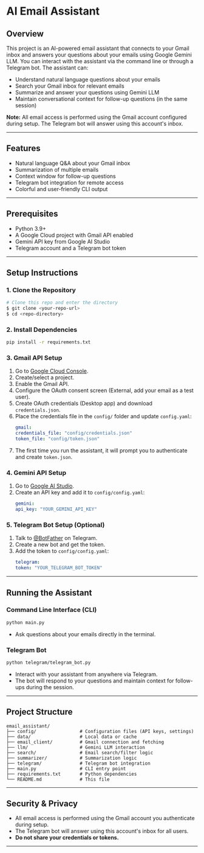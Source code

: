 # AI Email Assistant

## Overview

This project is an AI-powered email assistant that connects to your Gmail inbox and answers your questions about your emails using Google Gemini LLM. You can interact with the assistant via the command line or through a Telegram bot. The assistant can:

- Understand natural language questions about your emails
- Search your Gmail inbox for relevant emails
- Summarize and answer your questions using Gemini LLM
- Maintain conversational context for follow-up questions (in the same session)

**Note:** All email access is performed using the Gmail account configured during setup. The Telegram bot will answer using this account's inbox.

---

## Features

- Natural language Q&A about your Gmail inbox
- Summarization of multiple emails
- Context window for follow-up questions
- Telegram bot integration for remote access
- Colorful and user-friendly CLI output

---

## Prerequisites

- Python 3.9+
- A Google Cloud project with Gmail API enabled
- Gemini API key from Google AI Studio
- Telegram account and a Telegram bot token

---

## Setup Instructions

### 1. Clone the Repository

```sh
# Clone this repo and enter the directory
$ git clone <your-repo-url>
$ cd <repo-directory>
```

### 2. Install Dependencies

```sh
pip install -r requirements.txt
```

### 3. Gmail API Setup

1. Go to [Google Cloud Console](https://console.cloud.google.com/).
2. Create/select a project.
3. Enable the Gmail API.
4. Configure the OAuth consent screen (External, add your email as a test user).
5. Create OAuth credentials (Desktop app) and download `credentials.json`.
6. Place the credentials file in the `config/` folder and update `config.yaml`:
   ```yaml
   gmail:
   credentials_file: "config/credentials.json"
   token_file: "config/token.json"
   ```
7. The first time you run the assistant, it will prompt you to authenticate and create `token.json`.

### 4. Gemini API Setup

1. Go to [Google AI Studio](https://aistudio.google.com/app/apikey).
2. Create an API key and add it to `config/config.yaml`:
   ```yaml
   gemini:
   api_key: "YOUR_GEMINI_API_KEY"
   ```

### 5. Telegram Bot Setup (Optional)

1. Talk to [@BotFather](https://t.me/botfather) on Telegram.
2. Create a new bot and get the token.
3. Add the token to `config/config.yaml`:
   ```yaml
   telegram:
   token: "YOUR_TELEGRAM_BOT_TOKEN"
   ```

---

## Running the Assistant

### **Command Line Interface (CLI)**

```sh
python main.py
```

- Ask questions about your emails directly in the terminal.

### **Telegram Bot**

```sh
python telegram/telegram_bot.py
```

- Interact with your assistant from anywhere via Telegram.
- The bot will respond to your questions and maintain context for follow-ups during the session.

---

## Project Structure

```
email_assistant/
├── config/                # Configuration files (API keys, settings)
├── data/                  # Local data or cache
├── email_client/          # Gmail connection and fetching
├── llm/                   # Gemini LLM interaction
├── search/                # Email search/filter logic
├── summarizer/            # Summarization logic
├── telegram/              # Telegram bot integration
├── main.py                # CLI entry point
├── requirements.txt       # Python dependencies
└── README.md              # This file
```

---

## Security & Privacy

- All email access is performed using the Gmail account you authenticate during setup.
- The Telegram bot will answer using this account's inbox for all users.
- **Do not share your credentials or tokens.**

---
